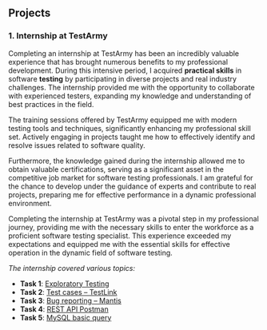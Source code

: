 ## Projects

### 1. Internship at TestArmy

Completing an internship at TestArmy has been an incredibly valuable experience that has brought numerous benefits to my professional development. During this intensive period, I acquired **practical skills** in software **testing** by participating in diverse projects and real industry challenges. The internship provided me with the opportunity to collaborate with experienced testers, expanding my knowledge and understanding of best practices in the field.

The training sessions offered by TestArmy equipped me with modern testing tools and techniques, significantly enhancing my professional skill set. Actively engaging in projects taught me how to effectively identify and resolve issues related to software quality.

Furthermore, the knowledge gained during the internship allowed me to obtain valuable certifications, serving as a significant asset in the competitive job market for software testing professionals. I am grateful for the chance to develop under the guidance of experts and contribute to real projects, preparing me for effective performance in a dynamic professional environment.

Completing the internship at TestArmy was a pivotal step in my professional journey, providing me with the necessary skills to enter the workforce as a proficient software testing specialist. This experience exceeded my expectations and equipped me with the essential skills for effective operation in the dynamic field of software testing.

*The internship covered various topics:*
- **Task 1**: [Exploratory Testing](https://github.com/agakalinowski/Portfolio/blob/main/exploratory_testing.md)
- **Task 2**: [Test cases – TestLink](https://github.com/agakalinowski/Portfolio/blob/main/Test%20cases.md)
- **Task 3**: [Bug reporting – Mantis](https://github.com/agakalinowski/Portfolio/blob/main/Bug%20reporting.md)
- **Task 4**: [REST API Postman](https://github.com/agakalinowski/Portfolio/blob/main/Trello%20API.md)
- **Task 5**: [MySQL basic query](https://github.com/agakalinowski/Internship-at-TestArmy/blob/main/SQL.md)
